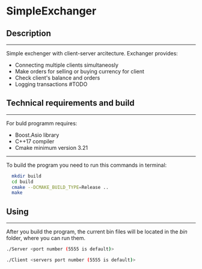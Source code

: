 # SimpleExchanger

## Description
---

Simple exchenger with client-server arcitecture. 
Exchanger provides:
 - Connecting multiple clients simultaneosly
 - Make orders for selling or buying currency for client
 - Check client's balance and orders 
 - Logging transactions #TODO

 ## Technical requirements and build
 ---

 For buld programm requires: 
 - Boost.Asio library
 - C++17 compiler
 - Cmake minimum version 3.21

 ***

 To build the program you need to run this commands in terminal:
  ```sh
    mkdir build
    cd build
    cmake --DCMAKE_BUILD_TYPE=Release ..
    make 
  ```
## Using
---
  After you build the program, the current bin files will be located in the $bin$ folder, where you can run them.
    
  ```sh
  ./Server <port number (5555 is default)> 
  
  ./Client <servers port number (5555 is default)>
  ```    
